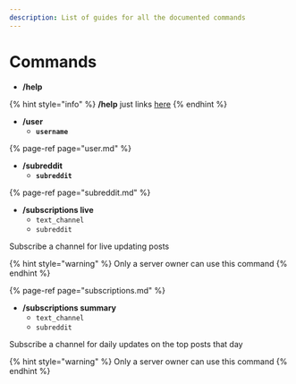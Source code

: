 ```yaml
---
description: List of guides for all the documented commands
---
```


# Commands

* **/help**

{% hint style="info" %}
**/help** just links [here](commands.md)
{% endhint %}

* **/user**
  * **`username`**

{% page-ref page="user.md" %}

* **/subreddit** 
  * **`subreddit`**

{% page-ref page="subreddit.md" %}

* **/subscriptions live**
  * `text_channel`
  * `subreddit`

Subscribe a channel for live updating posts

{% hint style="warning" %}
Only a server owner can use this command
{% endhint %}

{% page-ref page="subscriptions.md" %}

* **/subscriptions summary**
  * `text_channel`
  * `subreddit`

Subscribe a channel for daily updates on the top posts that day

{% hint style="warning" %}
Only a server owner can use this command
{% endhint %}

